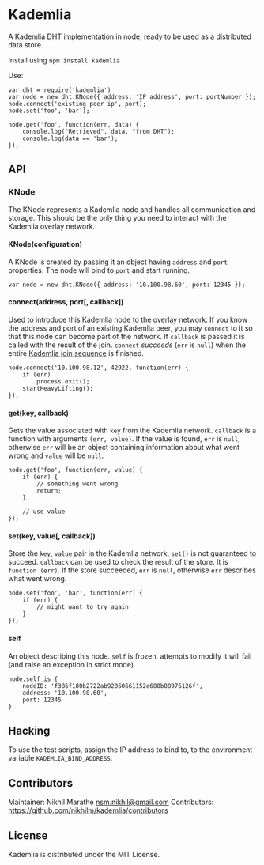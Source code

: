 Kademlia
==========

A Kademlia DHT implementation in node, ready to be used as
a distributed data store.

Install using `npm install kademlia`

Use:

    var dht = require('kademlia')
    var node = new dht.KNode({ address: 'IP address', port: portNumber });
    node.connect('existing peer ip', port);
    node.set('foo', 'bar');

    node.get('foo', function(err, data) {
        console.log("Retrieved", data, "from DHT");
        console.log(data == 'bar');
    });

API
---

### KNode

The KNode represents a Kademlia node and handles all communication and storage.
This should be the only thing you need to interact with the Kademlia overlay
network.

#### KNode(configuration)

A KNode is created by passing it an object having `address` and `port`
properties. The node will bind to `port` and start running.

    var node = new dht.KNode({ address: '10.100.98.60', port: 12345 });

#### connect(address, port[, callback])

Used to introduce this Kademlia node to the overlay network. If you know the
address and port of an existing Kademlia peer, you may `connect` to it so that
this node can become part of the network. If `callback` is passed it is called
with the result of the join. `connect` _succeeds_ (`err` is `null`) when the
entire [Kademlia join
sequence](http://xlattice.sourceforge.net/components/protocol/kademlia/specs.html#join)
is finished.

    node.connect('10.100.98.12', 42922, function(err) {
        if (err)
            process.exit();
        startHeavyLifting();
    });

#### get(key, callback)

Gets the value associated with `key` from the Kademlia network. `callback` is
a function with arguments `(err, value)`. If the value is found, `err` is
`null`, otherwise `err` will be an object containing information about what
went wrong and `value` will be `null`.

    node.get('foo', function(err, value) {
        if (err) {
            // something went wrong
            return;
        }

        // use value
    });

#### set(key, value[, callback])

Store the `key`, `value` pair in the Kademlia network. `set()` is not
guaranteed to succeed. `callback` can be used to check the result of the store.
It is `function (err)`. If the store succeeded, `err` is `null`, otherwise
`err` describes what went wrong.

    node.set('foo', 'bar', function(err) {
        if (err) {
            // might want to try again
        }
    });

#### self

An object describing this node. `self` is frozen, attempts to modify it will
fail (and raise an exception in strict mode).

    node.self is {
        nodeID: 'f386f180b2722ab92060661152e680b88976126f',
        address: '10.100.98.60',
        port: 12345
    }

Hacking
-------

To use the test scripts, assign the IP address to bind to, to the environment
variable `KADEMLIA_BIND_ADDRESS`.

Contributors
------------

Maintainer: Nikhil Marathe <nsm.nikhil@gmail.com>
Contributors: https://github.com/nikhilm/kademlia/contributors

License
-------

Kademlia is distributed under the MIT License.
